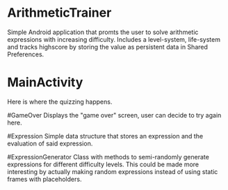 # ArithmeticTrainer

Simple Android application that promts the user to solve arithmetic expressions with increasing difficulty. Includes a level-system, life-system and tracks highscore by storing the value as persistent data in Shared Preferences.

# MainActivity
Here is where the quizzing happens. 

#GameOver
Displays the "game over" screen, user can decide to try again here. 

#Expression
Simple data structure that stores an expression and the evaluation of said expression.

#ExpressionGenerator
Class with methods to semi-randomly generate expressions for different difficulty levels. 
This could be made more interesting by actually making random expressions instead of using static frames with placeholders.

